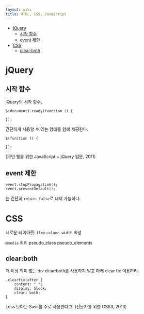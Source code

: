 ```yaml
---
layout: wiki 
title: HTML, CSS, JavaScript
---
```


<!-- TOC -->

- [jQuery](#jquery)
    - [시작 함수](#시작-함수)
    - [event 제한](#event-제한)
- [CSS](#css)
    - [clear:both](#clearboth)

<!-- /TOC -->

# jQuery
## 시작 함수
jQuery의 시작 함수,
```
$(document).ready(function () {

});
```
간단하게 사용할 수 있는 형태를 함께 제공한다.
```
$(function () {

});
```
(모던 웹을 위한 JavaScript + jQuery 입문, 2011)

## event 제한
```
event.stopPropagation();
event.preventDefault();
```
는 간단히 `return false`로 대체 가능하다.

# CSS

새로운 레이아웃: `flex`
`column-width` 속성

`@media` 쿼리
pseudo_class
pseudo_elements

## clear:both
더 이상 의미 없는 div clear:both를 사용하지 말고 아래 clear fix 이용하라.
```
.clearfix:after {
	content: " ";
	display: block;
	clear: both;
}
```

Less 보다는 Sass를 주로 사용한다고. (전문가를 위한 CSS3, 2013)